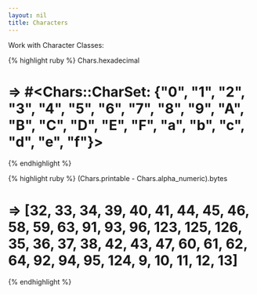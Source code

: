 ```yaml
---
layout: nil
title: Characters
---
```


Work with Character Classes:

{% highlight ruby %}
Chars.hexadecimal
# => #<Chars::CharSet: {"0", "1", "2", "3", "4", "5", "6", "7", "8", "9", "A", "B", "C", "D", "E", "F", "a", "b", "c", "d", "e", "f"}>
{% endhighlight %}

{% highlight ruby %}
(Chars.printable - Chars.alpha_numeric).bytes
# => [32, 33, 34, 39, 40, 41, 44, 45, 46, 58, 59, 63, 91, 93, 96, 123, 125, 126, 35, 36, 37, 38, 42, 43, 47, 60, 61, 62, 64, 92, 94, 95, 124, 9, 10, 11, 12, 13]
{% endhighlight %}
